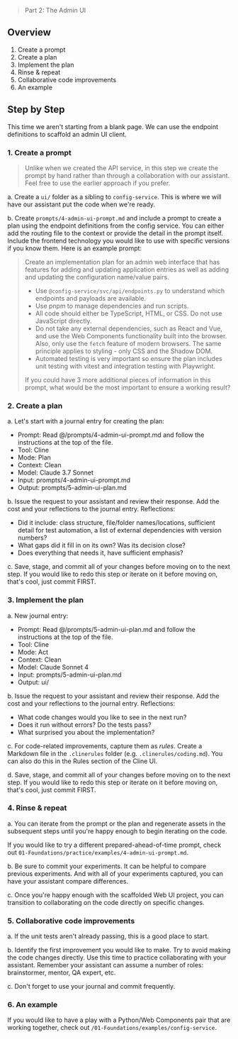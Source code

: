 > Part 2: The Admin UI
## Overview

1. Create a prompt
2. Create a plan
3. Implement the plan
4. Rinse & repeat
5. Collaborative code improvements
6. An example

## Step by Step

This time we aren't starting from a blank page. We can use the endpoint definitions to scaffold an admin UI client.

### 1. Create a prompt

> Unlike when we created the API service, in this step we create the prompt by hand rather than through a collaboration with our assistant. Feel free to use the earlier approach if you prefer.

a. Create a `ui/` folder as a sibling to `config-service`. This is where we will have our assistant put the code when we're ready.

b. Create `prompts/4-admin-ui-prompt.md` and include a prompt to create a plan using the endpoint definitions from the config service. You can either add the routing file to the context or provide the detail in the prompt itself. Include the frontend technology you would like to use with specific versions if you know them. Here is an example prompt:

> Create an implementation plan for an admin web interface that has features for adding and updating application entries as well as adding and updating the configuration name/value pairs.
>
> - Use `@config-service/svc/api/endpoints.py` to understand which endpoints and payloads are available.
> - Use pnpm to manage dependencies and run scripts.
> - All code should either be TypeScript, HTML, or CSS. Do not use JavaScript directly.
> - Do not take any external dependencies, such as React and Vue, and use the Web Components functionality built into the browser. Also, only use the `fetch` feature of  modern browsers. The same principle applies to styling - only CSS and the Shadow DOM. 
> - Automated testing is very important so ensure the plan includes unit testing with vitest and integration testing with Playwright.
>
> If you could have 3 more additional pieces of information in this prompt, what would be the most important to ensure a working result?

### 2. Create a plan

a. Let's start with a journal entry for creating the plan:
- Prompt: Read @/prompts/4-admin-ui-prompt.md and follow the instructions at the top of the file.
- Tool: Cline
- Mode: Plan
- Context: Clean
- Model: Claude 3.7 Sonnet
- Input: prompts/4-admin-ui-prompt.md
- Output: prompts/5-admin-ui-plan.md

b. Issue the request to your assistant and review their response. Add the cost and your reflections to the journal entry. Reflections:
- Did it include: class structure, file/folder names/locations, sufficient detail for test automation, a list of external dependencies with version numbers?
- What gaps did it fill in on its own? Was its decision close?
- Does everything that needs it, have sufficient emphasis?

c. Save, stage, and commit all of your changes before moving on to the next step. If you would like to redo this step or iterate on it before moving on, that's cool, just commit FIRST.

### 3. Implement the plan

a. New journal entry:
- Prompt: Read @/prompts/5-admin-ui-plan.md and follow the instructions at the top of the file.
- Tool: Cline
- Mode: Act
- Context: Clean
- Model: Claude Sonnet 4
- Input: prompts/5-admin-ui-plan.md
- Output: ui/

b. Issue the request to your assistant and review their response. Add the cost and your reflections to the journal entry. Reflections:
- What code changes would you like to see in the next run?
- Does it run without errors? Do the tests pass?
- What surprised you about the implementation?

c. For code-related improvements, capture them as _rules_. Create a Markdown file in the `.clinerules` folder (e.g. `.clinerules/coding.md`). You can also do this in the Rules section of the Cline UI.

d. Save, stage, and commit all of your changes before moving on to the next step. If you would like to redo this step or iterate on it before moving on, that's cool, just commit FIRST.

### 4. Rinse & repeat

a. You can iterate from the prompt or the plan and regenerate assets in the subsequent steps until you're happy enough to begin iterating on the code.

If you would like to try a different prepared-ahead-of-time prompt, check out `01-Foundations/practice/examples/4-admin-ui-prompt.md`.

b. Be sure to commit your experiments. It can be helpful to compare previous experiments. And with all of your experiments captured, you can have your assistant compare differences.

c. Once you're happy enough with the scaffolded Web UI project, you can transition to collaborating on the code directly on specific changes.

### 5. Collaborative code improvements

a. If the unit tests aren't already passing, this is a good place to start.

b. Identify the first improvement you would like to make. Try to avoid making the code changes directly. Use this time to practice collaborating with your assistant. Remember your assistant can assume a number of roles: brainstormer, mentor, QA expert, etc.

c. Don't forget to use your journal and commit frequently.

### 6. An example

If you would like to have a play with a Python/Web Components pair that are working together, check out `/01-Foundations/examples/config-service`.
